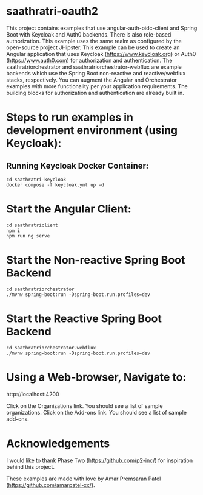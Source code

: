 # saathratri-oauth2
This project contains examples that use angular-auth-oidc-client and Spring Boot with Keycloak and Auth0 backends. There is also role-based authorization.  This example uses the same realm as configured by the open-source project JHipster.  This example can be used to create an Angular application that uses Keycloak (https://www.keycloak.org) or Auth0 (https://www.auth0.com) for authorization and authentication.  The saathratriorchestrator and saathratriorchestrator-webflux are example backends which use the Spring Boot non-reactive and reactive/webflux stacks, respectively.  You can augment the Angular and Orchestrator examples with more functionality per your application requirements.  The building blocks for authorization and authentication are already built in.

# Steps to run examples in development environment (using Keycloak):

## Running Keycloak Docker Container:
```shell
cd saathratri-keycloak
docker compose -f keycloak.yml up -d
```

# Start the Angular Client:
```shell
cd saathratriclient
npm i
npm run ng serve
```

# Start the Non-reactive Spring Boot Backend
```shell
cd saathratriorchestrator
./mvnw spring-boot:run -Dspring-boot.run.profiles=dev
```

# Start the Reactive Spring Boot Backend
```shell
cd saathratriorchestrator-webflux
./mvnw spring-boot:run -Dspring-boot.run.profiles=dev
```

# Using a Web-browser, Navigate to:
http://localhost:4200

Click on the Organizations link.  You should see a list of sample organizations.
Click on the Add-ons link.  You should see a list of sample add-ons.

# Acknowledgements
I would like to thank Phase Two (https://github.com/p2-inc/) for inspiration behind this project. 

These examples are made with love by Amar Premsaran Patel (https://github.com/amarpatel-xx/).